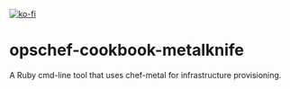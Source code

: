 [![ko-fi](https://ko-fi.com/img/githubbutton_sm.svg)](https://ko-fi.com/M4M3CQPLY)

# opschef-cookbook-metalknife
A Ruby cmd-line tool that uses chef-metal for infrastructure provisioning.
